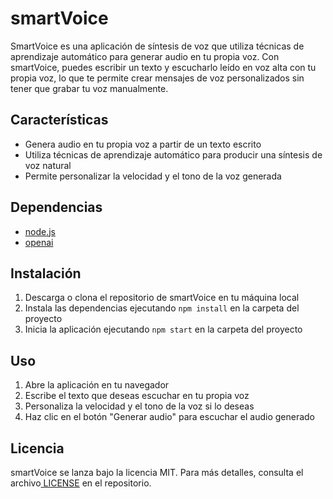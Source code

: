 # **smartVoice**

SmartVoice es una aplicación de síntesis de voz que utiliza técnicas de aprendizaje automático para generar audio en tu propia voz. Con smartVoice, puedes escribir un texto y escucharlo leído en voz alta con tu propia voz, lo que te permite crear mensajes de voz personalizados sin tener que grabar tu voz manualmente.


## **Características**



* Genera audio en tu propia voz a partir de un texto escrito
* Utiliza técnicas de aprendizaje automático para producir una síntesis de voz natural
* Permite personalizar la velocidad y el tono de la voz generada


## **Dependencias**



* [node.js](https://nodejs.org/)
* [openai](https://openai.com/)


## **Instalación**



1. Descarga o clona el repositorio de smartVoice en tu máquina local
2. Instala las dependencias ejecutando `npm install` en la carpeta del proyecto
3. Inicia la aplicación ejecutando `npm start` en la carpeta del proyecto


## **Uso**



1. Abre la aplicación en tu navegador
2. Escribe el texto que deseas escuchar en tu propia voz
3. Personaliza la velocidad y el tono de la voz si lo deseas
4. Haz clic en el botón "Generar audio" para escuchar el audio generado


## **Licencia**

smartVoice se lanza bajo la licencia MIT. Para más detalles, consulta el archivo[ LICENSE](https://chat.openai.com/LICENSE) en el repositorio.

